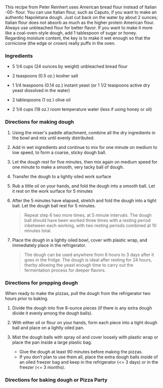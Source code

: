 This recipe from Peter Reinhert uses American bread flour instead of Italian -00- flour. You can use Italian flour, such as Caputo, if you want to make an authentic Napoletana dough. Just cut back on the water by about 2 ounces; Italian flour does not absorb as much as the higher protein American flour. Always use unbleached flour for better flavor. If you want to make it more like a coal-oven-style dough, add 1 tablespoon of sugar or honey. Regarding moisture content, the key is to make it wet enough so that the cornicione (the edge or crown) really puffs in the oven.

### Ingredients

*	5 1/4 cups (24 ounces by weight) unbleached bread flour

*	2 teaspoons (0.5 oz.) kosher salt

*	1 1/4 teaspoons (0.14 oz.) instant yeast (or 1 1/2 teaspoons active dry yeast dissolved in the water)

*	2 tablespoons (1 oz.) olive oil

*	2 1/4 cups (18 oz.) room temperature water (less if using honey or oil)


### Directions for making dough

1)	Using the mixer's paddle attachment, combine all the dry ingredients in the bowl and mix until evenly distributed.

2)	Add in wet ingredients and continue to mix for one minute on medium to low speed, to form a coarse, sticky dough ball.

3)	Let the dough rest for five minutes, then mix again on medium speed for one minute to make a smooth, very tacky ball of dough.

4)	Transfer the dough to a lightly oiled work surface

5)	Rub a little oil on your hands, and fold the dough into a smooth ball. Let it rest on the work surface for 5 minutes 

6)	After the 5 minutes have elapsed, stretch and fold the dough into a tight ball. Let the dough ball rest for 5 minutes. 

	  > Repeat step 6 two more times, at 5 minute intervals. 
	  > The dough ball should have been worked three times with a resting period inbetween each working, with two resting periods combined at 10 minutes total.

7) Place the dough in a lightly oiled bowl, cover with plastic wrap, and immediately place in the refrigerator. 

	  > The dough can be used anywhere from 6 hours to 3 days after it goes in the fridge. The dough is ideal after resting for 24 hours, therby allowing the yeast enough time to carry out the fermentation process for deeper flavors.


### Directions for prepping dough

When ready to make the pizzas, pull the dough from the refrigerator two hours prior to baking. 

1)	Divide the dough into five 8-ounce pieces (if there is any extra dough divide it evenly among the dough balls). 

2)	With either oil or flour on your hands, form each piece into a tight dough ball and place on a lightly oiled pan. 

3)	Mist the dough balls with spray oil and cover loosely with plastic wrap or place the pan inside a large plastic bag. 

	  * Give the dough at least 90 minutes before making the pizzas. 
	  * If you don’t plan to use them all, place the extra dough balls inside of an oiled freezer bag and keep in the refrigerator (<= 3 days) or in the freezer (<= 3 months).

###	Directions for baking dough or Pizza Party

